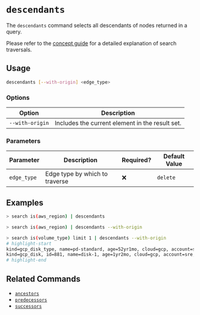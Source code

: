 # `descendants`

The `descendants` command selects all descendants of nodes returned in a query.

Please refer to the [concept guide](../../../concepts/search/traversals.md#by-depth) for a detailed explanation of search traversals.

## Usage

```bash
descendants [--with-origin] <edge_type>
```

### Options

| Option          | Description                                     |
| --------------- | ----------------------------------------------- |
| `--with-origin` | Includes the current element in the result set. |

### Parameters

| Parameter   | Description                    | Required? | Default Value |
| ----------- | ------------------------------ | --------- | ------------- |
| `edge_type` | Edge type by which to traverse | ❌        | `delete`      |

## Examples

```bash title="Equivalent to query is(aws_region) -[1:]->"
> search is(aws_region) | descendants
```

```bash title="Equivalent to query is(aws_region) -[0:]->"
> search is(aws_region) | descendants --with-origin
```

```bash
> search is(volume_type) limit 1 | descendants --with-origin
# highlight-start
​kind=gcp_disk_type, name=pd-standard, age=52yr1mo, cloud=gcp, account=sre, region=us-central1, zone=us-central1-a
​kind=gcp_disk, id=881, name=disk-1, age=1yr2mo, cloud=gcp, account=sre, region=us-central1, zone=us-central1-a
# highlight-end
```

## Related Commands

- [`ancestors`](./ancestors.md)
- [`predecessors`](./predecessors.md)
- [`successors`](./successors.md)

